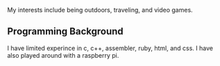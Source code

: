 My interests include being outdoors, traveling, and video games.

## Programming Background
I have limited experince in c, c++, assembler, ruby, html, and css.  I 
have also played around with a raspberry pi.